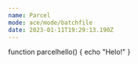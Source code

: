 ```yaml
---
name: Parcel
mode: ace/mode/batchfile
date: 2023-01-11T19:29:13.190Z
---
```

function parcelhello() {
    echo "Helo!"
}

